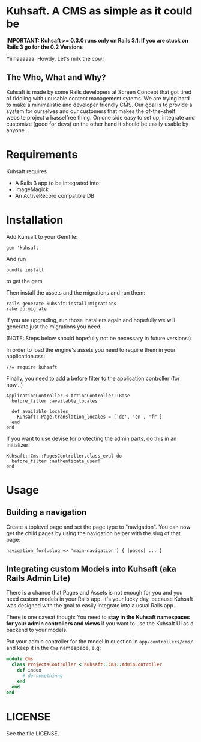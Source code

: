 # Kuhsaft. A CMS as simple as it could be

**IMPORTANT: Kuhsaft >= 0.3.0 runs only on Rails 3.1. If you are stuck on
Rails 3 go for the 0.2 Versions**

Yiiihaaaaaa! Howdy, Let's milk the cow!

## The Who, What and Why?

Kuhsaft is made by some Rails developers at Screen Concept that got tired of
fiddling with unusable content management sytems. We are trying hard to make a
minimalistic and developer friendly CMS. Our goal is to provide a system for
ourselves and our customers that makes the of-the-shelf website project a
hasselfree thing. On one side easy to set up, integrate and customize (good for
devs) on the other hand it should be easily usable by anyone.

# Requirements

Kuhsaft requires

* A Rails 3 app to be integrated into
* ImageMagick
* An ActiveRecord compatible DB

# Installation

Add Kuhsaft to your Gemfile:

    gem 'kuhsaft'

And run

    bundle install

to get the gem

Then install the assets and the migrations and run them:

    rails generate kuhsaft:install:migrations
    rake db:migrate

If you are upgrading, run those installers again and hopefully we will generate just the migrations you need.

(NOTE: Steps below should hopefully not be necessary in future versions:)

In order to load the engine's assets you need to require them in your
application.css:

    //= require kuhsaft

Finally, you need to add a before filter to the application controller (for now...)

    ApplicationController < ActionController::Base
      before_filter :available_locales

      def available_locales
        Kuhsaft::Page.translation_locales = ['de', 'en', 'fr']
      end
    end

If you want to use devise for protecting the admin parts, do this in an initializer:

    Kuhsaft::Cms::PagesController.class_eval do
      before_filter :authenticate_user!
    end

# Usage

## Building a navigation

Create a toplevel page and set the page type to "navigation". You can now get the child pages by using the navigation helper with the slug of that page: 

    navigation_for(:slug => 'main-navigation') { |pages| ... }

## Integrating custom Models into Kuhsaft (aka Rails Admin Lite)

There is a chance that Pages and Assets is not enough for you and you need custom models in your Rails app. It's your lucky day, because Kuhsaft was designed with the goal to easily integrate into a usual Rails app.

There is one caveat though: You need to **stay in the Kuhsaft namespaces for your admin controllers and views** if you want to use the Kuhsaft UI as a backend to your models.

Put your admin controller for the model in question in
`app/controllers/cms/` and keep it in the `Cms` namespace, e.g:

```ruby
module Cms
  class ProjectsController < Kuhsaft::Cms::AdminController
    def index
      # do somethinng
    end
  end
end
```

# LICENSE

See the file LICENSE.
